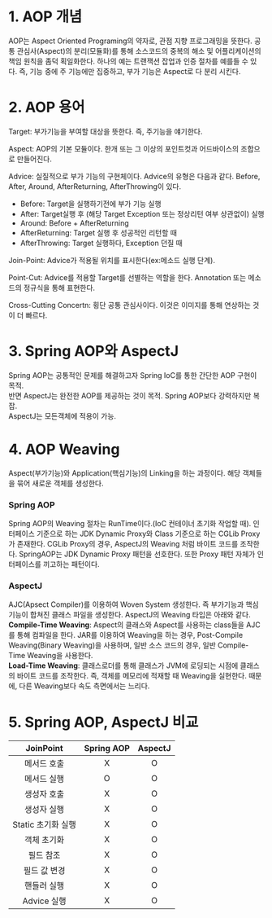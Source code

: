 # 1. AOP 개념

AOP는 Aspect Oriented Programing의 약자로, 관점 지향 프로그래밍을 뜻한다. 공통 관심사(Aspect)의 분리(모듈화)를 통해 소스코드의 중복의 해소 및 어플리케이션의 책임 원칙을 좀덕 획일화한다. 하나의 예는 트랜잭션 잡업과 인증 절차를 예를들 수 있다. 즉, 기능 중에 주 기능에만 집중하고, 부가 기능은 Aspect로 다 분리 시킨다. 

# 2. AOP 용어

Target: 부가기능을 부여할 대상을 뜻한다. 즉, 주기능을 얘기한다.


Aspect: AOP의 기본 모듈이다. 한개 또는 그 이상의 포인트컷과 어드바이스의 조합으로 만들어진다.


Advice: 실질적으로 부가 기능의 구현체이다. Advice의 유형은 다음과 같다. Before, After, Around, AfterReturning, AfterThrowing이 있다. 
 - Before: Target을 실행하기전에 부가 기능 실행
 - After: Target실행 후 (해당 Target Exception 또는 정상리턴 여부 상관없이) 실행
 - Around: Before + AfterReturning
 - AfterReturning: Target 실행 후 성공적인 리턴할 때
 - AfterThrowing: Target 실행하다, Exception 던질 때
 
 
Join-Point: Advice가 적용될 위치를 표시한다(ex:메소드 실행 단계).


Point-Cut: Advice를 적용할 Target를 선별하는 역할을 한다. Annotation 또는 메소드의 정규식을 통해 표현한다.


Cross-Cutting Concertn: 횡단 공통 관심사이다. 이것은 이미지를 통해 연상하는 것이 더 빠르다.


# 3. Spring AOP와 AspectJ
Spring AOP는 공통적인 문제를 해결하고자 Spring IoC를 통한 간단한 AOP 구현이 목적.  
반면 AspectJ는 완전한 AOP를 제공하는 것이 목적. Spring AOP보다 강력하지만 복잡.  
AspectJ는 모든객체에 적용이 가능.

# 4. AOP Weaving
Aspect(부가기능)와 Application(핵심기능)의 Linking을 하는 과정이다. 해당 객체들을 묶어 새로운 객체를 생성한다.

### Spring AOP
Spring AOP의 Weaving 절차는 RunTime이다.(IoC 컨테이너 초기화 작업할 때). 
인터페이스 기준으로 하는 JDK Dynamic Proxy와 Class 기준으로 하는 CGLib Proxy가 존재한다. CGLib Proxy의 경우, AspectJ의 Weaving 처럼 바이트 코드를 조작한다. SpringAOP는 JDK Dynamic Proxy 패턴을 선호한다. 또한 Proxy 패턴 자체가 인터페이스를 끼고하는 패턴이다. 

### AspectJ
AJC(Apsect Compiler)를 이용하여 Woven System 생성한다. 즉 부가기능과 핵심기능이 합쳐진 클래스 파일을 생성한다. AspectJ의 Weaving 타입은 아래와 같다.  
**Compile-Time Weaving**: Aspect의 클래스와 Aspect를 사용하는 class들을 AJC를 통해 컴파일을 한다. JAR를 이용하여 Weaving을 하는 경우, Post-Compile Weaving(Binary Weaving)을 사용하며, 일반 소스 코드의 경우, 일반 Compile-Time Weaving을 사용한다.  
**Load-Time Weaving**: 클래스로더를 통해 클래스가 JVM에 로딩되는 시점에 클래스의 바이트 코드를 조작한다. 즉, 객체를 메모리에 적재할 때 Weaving을 실현한다. 때문에, 다른 Weaving보다 속도 측면에서는 느리다.


# 5. Spring AOP, AspectJ 비교
|JoinPoint|Spring AOP|AspectJ|
|:------:|:-----:|:-----:|
|메서드 호출|X|O|
|메서드 실행|O|O|
|생성자 호출|X|O|
|생성자 실행|X|O|
|Static 초기화 실행|X|O|
|객체 초기화|X|O|
|필드 참조|X|O|
|필드 값 변경|X|O|
|핸들러 실행|X|O|
|Advice 실행|X|O|
